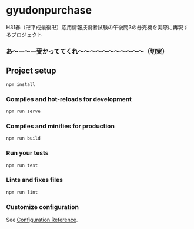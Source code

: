# gyudonpurchase
H31春（卍平成最後卍）応用情報技術者試験の午後問3の券売機を実際に再現するプロジェクト
### あ〜ー〜ー受かっててくれ〜〜〜〜〜〜〜〜〜〜〜（切実）

## Project setup
```
npm install
```

### Compiles and hot-reloads for development
```
npm run serve
```

### Compiles and minifies for production
```
npm run build
```

### Run your tests
```
npm run test
```

### Lints and fixes files
```
npm run lint
```

### Customize configuration
See [Configuration Reference](https://cli.vuejs.org/config/).
